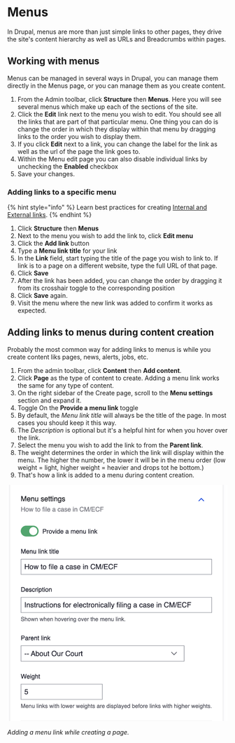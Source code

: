 # Menus

In Drupal, menus are more than just simple links to other pages, they drive the site's content hierarchy as well as URLs and Breadcrumbs within pages.

## Working with menus

Menus can be managed in several ways in Drupal, you can manage them directly in the Menus page, or you can manage them as you create content.

1. From the Admin toolbar, click **Structure** then **Menus**. Here you will see several menus which make up each of the sections of the site.
2. Click the **Edit** link next to the menu you wish to edit. You should see all the links that are part of that particular menu. One thing you can do is change the order in which they display within that menu by dragging links to the order you wish to display them.
3. If you click **Edit** next to a link, you can change the label for the link as well as the url of the page the link goes to.
4. Within the Menu edit page you can also disable individual links by unchecking the **Enabled** checkbox
5. Save your changes.

### Adding links to a specific menu

{% hint style="info" %}
 Learn best practices for creating [Internal and External links](../tasks/links.md).
{% endhint %}

1. Click **Structure** then **Menus**
1. Next to the menu you wish to add the link to, click **Edit menu**
1. Click the **Add link** button
1. Type a **Menu link title** for your link
1. In the **Link** field, start typing the title of the page you wish to link to. If link is to a page on a different website, type the full URL of that page.
1. Click **Save**
1. After the link has been added, you can change the order by dragging it from its crosshair toggle to the corresponding position
1. Click **Save** again.
1. Visit the menu where the new link was added to confirm it works as expected.

## Adding links to menus during content creation

Probably the most common way for adding links to menus is while you create content liks pages, news, alerts, jobs, etc.

1. From the admin toolbar, click **Content** then **Add content**.
1. Click **Page** as the type of content to create. Adding a menu link works the same for any type of content.
1. On the right sidebar of the Create page, scroll to the **Menu settings** section and expand it.
1. Toggle On the **Provide a menu link** toggle
1. By default, the _Menu link title_ will always be the title of the page. In most cases you should keep it this way.
1. The _Description_ is optional but it's a helpful hint for when you hover over the link.
1. Select the menu you wish to add the link to from the **Parent link**.
1. The weight determines the order in which the link will display within the menu. The higher the number, the lower it will be in the menu order (low weight = light, higher weight = heavier and drops tot he bottom.)
1. That's how a link is added to a menu during content creation.

![Adding a menu link](../.gitbook/assets/menu.png)

_Adding a menu link while creating a page._
